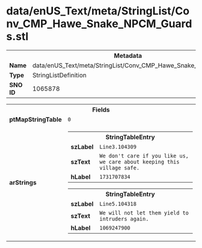 <h1>data/enUS_Text/meta/StringList/Conv_CMP_Hawe_Snake_NPCM_Guards.stl</h1><table><tr><th colspan="100%">Metadata</th></tr><tr><td><b>Name</b></td><td>data/enUS_Text/meta/StringList/Conv_CMP_Hawe_Snake_NPCM_Guards.stl</td></tr><tr><td><b>Type</b></td><td>StringListDefinition</td></tr><tr><td><b>SNO ID</b></td><td>1065878</td></tr></table>

<table><tr><th colspan="100%">Fields</th></tr><tr><td><b>ptMapStringTable</b></td><td><code>0</code></td></tr><tr><td><b>arStrings</b></td><td><table><tr><th colspan="100%">StringTableEntry</th></tr><tr><td><b>szLabel</b></td><td><code>Line3.104309</code></td></tr><tr><td><b>szText</b></td><td><code>We don't care if you like us, we care about keeping this village safe.</code></td></tr><tr><td><b>hLabel</b></td><td><code>1731707834</code></td></tr></table>


<table><tr><th colspan="100%">StringTableEntry</th></tr><tr><td><b>szLabel</b></td><td><code>Line5.104318</code></td></tr><tr><td><b>szText</b></td><td><code>We will not let them yield to intruders again.</code></td></tr><tr><td><b>hLabel</b></td><td><code>1069247900</code></td></tr></table>


</td></tr></table>

